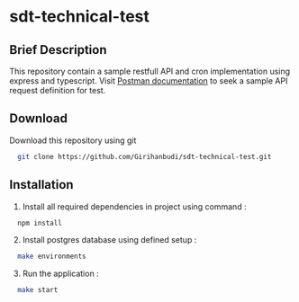 # sdt-technical-test

## Brief Description
This repository contain a sample restfull API and cron implementation using express and typescript. Visit [Postman documentation](https://documenter.getpostman.com/view/7070614/2s9Xy3trjw) to seek a sample API request definition for test.

 
## Download
Download this repository using git

```bash
  git clone https://github.com/Girihanbudi/sdt-technical-test.git
```

## Installation

1. Install all required dependencies in project using command :

```bash
  npm install
```

2. Install postgres database using defined setup :

```bash
  make environments
```

3. Run the application :

```bash
  make start
```

<!-- 
reference
https://blog.logrocket.com/how-to-set-up-node-typescript-express/
https://auth0.com/blog/node-js-and-typescript-tutorial-build-a-crud-api/
https://jsdev.org/env/nodejs/absolute-path-imports/ 
-->